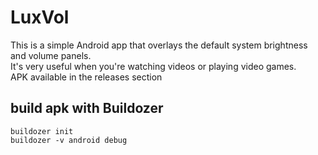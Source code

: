 # LuxVol
This is a simple Android app that overlays the default system brightness and volume panels.<br>
It's very useful when you're watching videos or playing video games.<br>
APK available in the releases section

## build apk with Buildozer
```
buildozer init
buildozer -v android debug
```
